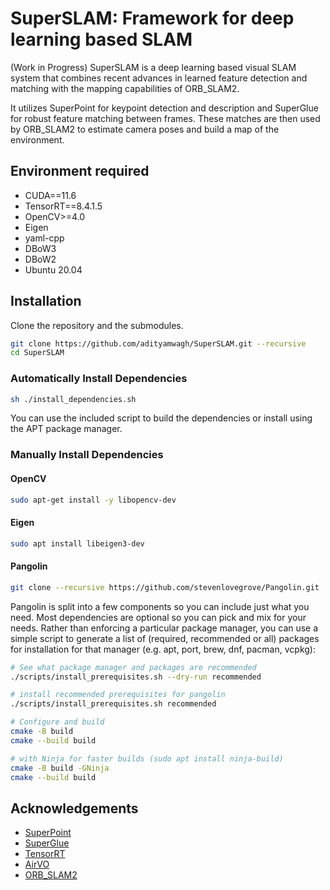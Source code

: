 # SuperSLAM: Framework for deep learning based SLAM

(Work in Progress) SuperSLAM is a deep learning based visual SLAM system that combines recent advances in learned feature detection and matching with the mapping capabilities of ORB_SLAM2.

It utilizes SuperPoint for keypoint detection and description and SuperGlue for robust feature matching between frames. These matches are then used by ORB_SLAM2 to estimate camera poses and build a map of the environment.

## Environment required

* CUDA==11.6
* TensorRT==8.4.1.5
* OpenCV>=4.0
* Eigen
* yaml-cpp
* DBoW3
* DBoW2
* Ubuntu 20.04

## Installation

Clone the repository and the submodules.

```bash
git clone https://github.com/adityamwagh/SuperSLAM.git --recursive
cd SuperSLAM
```

### Automatically Install Dependencies

```bash
sh ./install_dependencies.sh
```

You can use the included script to build the dependencies or install using the APT package manager.

### Manually Install Dependencies

#### OpenCV

```bash
sudo apt-get install -y libopencv-dev
```

#### Eigen

```bash
sudo apt install libeigen3-dev
```

#### Pangolin

```bash
git clone --recursive https://github.com/stevenlovegrove/Pangolin.git
```

Pangolin is split into a few components so you can include just what you need. Most dependencies are optional so you can pick and mix for your needs. Rather than enforcing a particular package manager, you can use a simple script to generate a list of (required, recommended or all) packages for installation for that manager (e.g. apt, port, brew, dnf, pacman, vcpkg):

```bash
# See what package manager and packages are recommended
./scripts/install_prerequisites.sh --dry-run recommended

# install recommended prerequisites for pangolin
./scripts/install_prerequisites.sh recommended

# Configure and build
cmake -B build
cmake --build build

# with Ninja for faster builds (sudo apt install ninja-build)
cmake -B build -GNinja
cmake --build build
```

## Acknowledgements

* [SuperPoint](https://github.com/magicleap/SuperPointPretrainedNetwork)
* [SuperGlue](https://github.com/magicleap/SuperGluePretrainedNetwork)
* [TensorRT](https://github.com/NVIDIA/TensorRT)
* [AirVO](https://github.com/xukuanHIT/AirVO)
* [ORB_SLAM2](https://github.com/raulmur/ORB_SLAM2)

